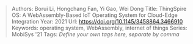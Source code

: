 > Authors: Borui Li, Hongchang Fan, Yi Gao, Wei Dong
> Title: ThingSpire OS: A WebAssembly-Based IoT Operating System for Cloud-Edge Integration
> Year: 2021
> Url: https://doi.org/10.1145/3458864.3466910
> Keywords: operating system, WebAssembly, internet of things
> Series: MobiSys '21
> Tags: *Define your own tags here, separate by comma*